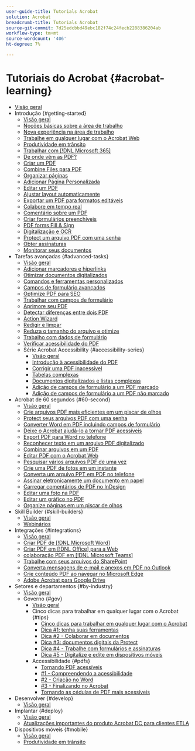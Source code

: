 ```yaml
---
user-guide-title: Tutorials Acrobat
solution: Acrobat
breadcrumb-title: Tutorials Acrobat
source-git-commit: 7d25edcbbd49ebc182f74c24fecb2288386204ab
workflow-type: tm+mt
source-wordcount: '406'
ht-degree: 7%

---
```



# Tutoriais do Acrobat {#acrobat-learning}

+ [Visão geral](overview.md)
+ Introdução {#getting-started}
   + [Visão geral](getting-started/getting-started-overview.md)
   + [Noções básicas sobre a área de trabalho](getting-started/get-to-know-the-acrobat-dc-interface.md)
   + [Nova experiência na área de trabalho](getting-started/new-workspace.md)
   + [Trabalhe em qualquer lugar com o Acrobat Web](getting-started/acrobatweb.md)
   + [Produtividade em trânsito](getting-started/productivity.md)
   + [Trabalhar com [!DNL Microsoft 365]](https://experienceleague.adobe.com/docs/document-cloud-learn/acrobat-learning/integrations/integrate-overview.html#microsoft)
   + [De onde vêm as PDF?](getting-started/where-do-pdfs-come-from.md)
   + [Criar um PDF](getting-started/create-pdf.md)
   + [Combine Files para PDF](getting-started/combine-to-pdf.md)
   + [Organizar páginas](getting-started/organize.md)
   + [Adicionar Página Personalizada](getting-started/add-custom-page.md)
   + [Editar um PDF](getting-started/edit-pdf.md)
   + [Ajustar layout automaticamente](getting-started/auto-adjust-layout.md)
   + [Exportar um PDF para formatos editáveis](getting-started/export-pdf.md)
   + [Colabore em tempo real](getting-started/collaborate.md)
   + [Comentário sobre um PDF](getting-started/comment-on-pdf-files.md)
   + [Criar formulários preenchíveis](getting-started/create-fillable-forms.md)
   + [PDF forms Fill &amp; Sign](getting-started/fill-and-sign.md)
   + [Digitalização e OCR](getting-started/scan-and-ocr.md)
   + [Protect um arquivo PDF com uma senha](getting-started/password-protect.md)
   + [Obter assinaturas](getting-started/signatures.md)
   + [Monitorar seus documentos](getting-started/track.md)
+ Tarefas avançadas {#advanced-tasks}
   + [Visão geral](advanced-tasks/advanced-tasks-overview.md)
   + [Adicionar marcadores e hiperlinks](advanced-tasks/bookmarks.md)
   + [Otimizar documentos digitalizados](advanced-tasks/optimizescan.md)
   + [Comandos e ferramentas personalizados](advanced-tasks/custom.md)
   + [Campos de formulário avançados](advanced-tasks/advancedforms.md)
   + [Optimize PDF para SEO](advanced-tasks/optimizeseo.md)
   + [Trabalhar com campos de formulário](advanced-tasks/workforms.md)
   + [Aprimore seu PDF](advanced-tasks/enhance.md)
   + [Detectar diferenças entre dois PDF](advanced-tasks/compare.md)
   + [Action Wizard](advanced-tasks/action.md)
   + [Redigir e limpar](advanced-tasks/redact.md)
   + [Reduza o tamanho do arquivo e otimize](advanced-tasks/reduce.md)
   + [Trabalho com dados de formulário](advanced-tasks/formdata.md)
   + [Verificar acessibilidade do PDF](advanced-tasks/accessibility.md)
   + Série Acrobat Accessibility {#accessibility-series}
      + [Visão geral](advanced-tasks/accessibility-series.md)
      + [Introdução à acessibilidade do PDF](advanced-tasks/accessibilitysession1.md)
      + [Corrigir uma PDF inacessível](advanced-tasks/accessibilitysession2.md)
      + [Tabelas complexas](advanced-tasks/accessibilitysession3.md)
      + [Documentos digitalizados e listas complexas](advanced-tasks/accessibilitysession4.md)
      + [Adição de campos de formulário a um PDF marcado](advanced-tasks/accessibilitysession5.md)
      + [Adição de campos de formulário a um PDF não marcado](advanced-tasks/accessibilitysession6.md)
+ Acrobat de 60 segundos {#60-second}
   + [Visão geral](60-second/60-second-overview.md)
   + [Crie arquivos PDF mais eficientes em um piscar de olhos](60-second/optimize.md)
   + [Protect seus arquivos PDF com uma senha](60-second/protect.md)
   + [Converter Word em PDF incluindo campos de formulário](60-second/wordform.md)
   + [Deixe o Acrobat ajudá-lo a tornar PDF acessíveis](60-second/accessible.md)
   + [Export PDF para Word no telefone](60-second/exportwordphone.md)
   + [Reconhecer texto em um arquivo PDF digitalizado](60-second/textrecognition.md)
   + [Combinar arquivos em um PDF](60-second/combine-to-one-pdf.md)
   + [Editar PDF com o Acrobat Web](60-second/edit.md)
   + [Pesquisar vários arquivos PDF de uma vez](60-second/search.md)
   + [Crie uma PDF de fotos em um instante](60-second/photo.md)
   + [Converta um arquivo PPT em PDF no telefone](60-second/phone.md)
   + [Assinar eletronicamente um documento em papel](60-second/sign.md)
   + [Carregar comentários de PDF no InDesign](60-second/indesign.md)
   + [Editar uma foto na PDF](60-second/editphoto.md)
   + [Editar um gráfico no PDF](60-second/editgraphic.md)
   + [Organize páginas em um piscar de olhos](60-second/organize.md)
+ Skill Builder {#skill-builders}
   + [Visão geral](skill-builder/skill-builder-overview.md)
   + [Webinários](skill-builder/skill-builder-webinars.md)
+ Integrações {#integrations}
   + [Visão geral](integrate/integrate-overview.md)
   + [Criar PDF de [!DNL Microsoft Word]](integrate/createfromword.md)
   + [Criar PDF em [!DNL Office] para a Web](integrate/createofficeweb.md)
   + [colaboração PDF em [!DNL Microsoft Teams]](integrate/acrobatandteams.md)
   + [Trabalhe com seus arquivos do SharePoint](integrate/acrobatandsp.md)
   + [Converta mensagens de e-mail e anexos em PDF no Outlook](integrate/outlook.md)
   + [Crie conteúdo PDF ao navegar no Microsoft Edge](integrate/edge.md)
   + [Adobe Acrobat para Google Drive](integrate/acrobatandgoogle.md)
+ Setores e departamentos {#by-industry}
   + [Visão geral](industry/industry-overview.md)
   + Governo {#gov}
      + [Visão geral](industry/gov/gov-overview.md)
      + Cinco dicas para trabalhar em qualquer lugar com o Acrobat {#tips}
         + [Cinco dicas para trabalhar em qualquer lugar com o Acrobat](industry/gov/5-tips-for-working-anywhere-with-acrobat-dc-for-government.md)
         + [Dica #1: tenha suas ferramentas](industry/gov/get-your-tools.md)
         + [Dica #2 - Colaborar em documentos](industry/gov/collaborate-on-documents.md)
         + [Dica #3: documentos digitais da Protect](industry/gov/protect-digital-documents.md)
         + [Dica #4 - Trabalhe com formulários e assinaturas](industry/gov/work-with-forms-and-signatures.md)
         + [Dica #5 - Digitalize e edite em dispositivos móveis](industry/gov/scan-and-edit-on-mobile.md)
      + Accessibilidade {#pdfs}
         + [Tornando PDF acessíveis](industry/gov/making-pdfs-accessible.md)
         + [#1 - Compreendendo a acessibilidade](industry/gov/understanding-accessibility.md)
         + [#2 - Criação no Word](industry/gov/authoring-in-word.md)
         + [#3 - Finalizando no Acrobat](industry/gov/finishing-in-acrobat.md)
         + [Tornando as cédulas de PDF mais acessíveis](industry/gov/making-pdf-ballots-accessible.md)
+ Desenvolver {#develop}
   + [Visão geral](develop/develop-overview.md)
+ Implantar {#deploy}
   + [Visão geral](deploy/deploy-overview.md)
   + [Atualizações importantes do produto Acrobat DC para clientes ETLA](deploy/signentitlementchanges.md)
+ Dispositivos móveis {#mobile}
   + [Visão geral](mobile/mobile-overview.md)
   + [Produtividade em trânsito](https://experienceleague.adobe.com/docs/document-cloud-learn/acrobat-learning/getting-started/productivity.html)
